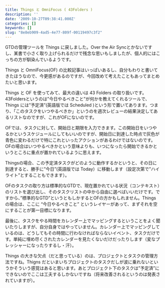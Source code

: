 ```yaml
---
title: Things と OmniFocus ( 43Folders )
description: ''
date: '2009-10-27T09:38:41.000Z'
categories: []
keywords: []
slug: "8e8eb909-4ad5-4e77-809f-00119497c3f2"
---
```

GTDの管理ツールを Things に戻しました。Over the Air Syncとかないですし、某書で小さく取り上げられるだけで残念な思いもしましたが、個人的にはこっちの方が馴染んでいるようです。

Things と OmniFocus(OF) の比較記事はいっぱいあるし、自分もわりと書いてきたほうなので、今更感があるのですが、今回改めて考えたこともあってまとめたいと思います。

Things と OF を使ってみて、最大の違いは 43 Folders の取り扱いです。43Foldersというのは”今日やるべきこと”が何かを教えてくれるツールで、 Things には”予定済”(英語版では Scheduled )という形で置いてあります。つまり、「このタスクをいつやるべきか」というのを週次レビューの結果決定してあるリストなのですが、これがOFにないのです。

OFでは、タスクに対して、開始日と期限を入力できます。この開始日をいつやるかというスケジュールにしてもいいのですが、開始日に到達した時点で灰色が青色に変わるだけで特にこれといったアクションがあるわけではないのです。OFの場合はいつやるべきかという意味よりも、いつになったら開始できるかというところに重点が置かれているように思えます。

Thingsの場合、この予定済タスクがどのように動作するかというと、その日に到達すると、勝手に”今日”(英語版では Today）に移動します（設定次第で”ハイライト”とすることもできます）。

OFのタスクの取り方は標準的なGTDで、現在置かれている状況（コンテキスト）のリストを選び出し、そのタスクリストの中から自由に選べばいいだけです。ですから、”標準的なGTD”というともしかするとOFの方かもしれません。Things の場合は、ここに “今日やるべきこと” というレイヤーがあって、まずそれを空にすることが第一目標になります。

最後に、タスクをやる時間をカレンダー上でマッピングするということをよく聞いたりしますが、自分自身ではやっていません。カレンダー上でマッピングしているのは、どうしてもその時間に行わなければならないイベント、タスクだけです。単純に埋め尽くされたカレンダーを見たくないだけだったりします（変なプレッシャーになったりするし・汗）。

Things の大きな欠点（だと思っている）のは、プロジェクトとタスクの管理方法ですね。Thigns だといまいちプロジェクトのタスクだしが波に乗れないというかそういう感覚はあると思います。あとプロジェクト下のタスクは”予定済”にできないのでここは工夫するしかないですね（将来改善されるというのは発表されていますが）。